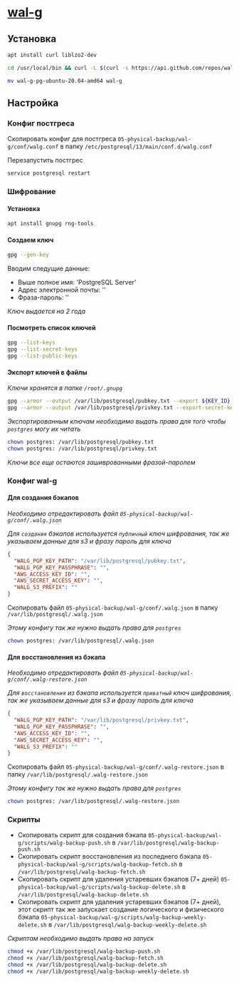 # [wal-g](https://github.com/wal-g/wal-g)

## Установка

```bash
apt install curl liblzo2-dev

cd /usr/local/bin && curl -L $(curl -s https://api.github.com/repos/wal-g/wal-g/releases/latest | grep browser_download_url | grep pg-ubuntu-20.04-amd64.tar.gz | cut -d '"' -f 4 | head -n 1) | tar xzf -

mv wal-g-pg-ubuntu-20.04-amd64 wal-g
```

## Настройка

### Конфиг постгреса

Скопировать конфиг для постгреса `05-physical-backup/wal-g/conf/walg.conf` в папку `/etc/postgresql/13/main/conf.d/walg.conf`

Перезапустить постгрес

```bash
service postgresql restart
```

### Шифрование

#### Установка

```bash
apt install gnupg rng-tools
```

#### Создаем ключ

```bash
gpg --gen-key
```

Вводим следущие данные:
* Выше полное имя: 'PostgreSQL Server'
* Адрес электронной почты: ''
* Фраза-пароль: ''

*Ключ выдается на 2 года*

#### Посмотреть список ключей

```bash
gpg --list-keys
gpg --list-secret-keys
gpg --list-public-keys
```

#### Экспорт ключей в файлы

*Ключи хранятся в папке `/root/.gnupg`*

```bash
gpg --armor --output /var/lib/postgresql/pubkey.txt --export ${KEY_ID}
gpg --armor --output /var/lib/postgresql/privkey.txt --export-secret-keys ${KEY_ID}
```

*Экспортированным ключам необходимо выдать права для того чтобы `postgres` могу их читать*

```bash
chown postgres: /var/lib/postgresql/pubkey.txt
chown postgres: /var/lib/postgresql/privkey.txt
```

*Ключи все еще остаются зашиврованными фразой-паролем*

### Конфиг wal-g

#### Для создания бэкапов

*Необходимо отредактировать файл `05-physical-backup/wal-g/conf/.walg.json`*

*Для `создания` бэкапов используется `публичный` ключ шифрования, так же указываем данные для s3 и фразу пароль для ключа*

```json
{
  "WALG_PGP_KEY_PATH": "/var/lib/postgresql/pubkey.txt",
  "WALG_PGP_KEY_PASSPHRASE": "",
  "AWS_ACCESS_KEY_ID": "",
  "AWS_SECRET_ACCESS_KEY": "",
  "WALG_S3_PREFIX": ""
}
```

Скопировать файл `05-physical-backup/wal-g/conf/.walg.json` в папку `/var/lib/postgresql/.walg.json`

*Этому конфигу так же нужно выдать права для `postgres`*

```bash
chown postgres: /var/lib/postgresql/.walg.json
```

#### Для восстановления из бэкапа

*Необходимо отредактировать файл `05-physical-backup/wal-g/conf/.walg-restore.json`*

*Для `восстановления` из бэкапа используется `приватный` ключ шифрования, так же указываем данные для s3 и фразу пароль для ключа*

```json
{
  "WALG_PGP_KEY_PATH": "/var/lib/postgresql/privkey.txt",
  "WALG_PGP_KEY_PASSPHRASE": "",
  "AWS_ACCESS_KEY_ID": "",
  "AWS_SECRET_ACCESS_KEY": "",
  "WALG_S3_PREFIX": ""
}
```

Скопировать файл `05-physical-backup/wal-g/conf/.walg-restore.json` в папку `/var/lib/postgresql/.walg-restore.json`

*Этому конфигу так же нужно выдать права для `postgres`*

```bash
chown postgres: /var/lib/postgresql/.walg-restore.json
```

### Скрипты

* Скопировать скрипт для создания бэкапа `05-physical-backup/wal-g/scripts/walg-backup-push.sh` в `/var/lib/postgresql/walg-backup-push.sh`
* Скопировать скрипт восстановления из последнего бэкапа `05-physical-backup/wal-g/scripts/walg-backup-fetch.sh` в `/var/lib/postgresql/walg-backup-fetch.sh`
* Скопировать скрипт для удаления устаревших бэкапов (7+ дней) `05-physical-backup/wal-g/scripts/walg-backup-delete.sh` в `/var/lib/postgresql/walg-backup-delete.sh`
* Скопировать скрипт для удаления устаревших бэкапов (7+ дней), этот скрипт так же запускает создание логического и физического бэкапа `05-physical-backup/wal-g/scripts/walg-backup-weekly-delete.sh` в `/var/lib/postgresql/walg-backup-weekly-delete.sh`

*Скриптам необходимо выдать права на запуск*

```bash
chmod +x /var/lib/postgresql/walg-backup-push.sh
chmod +x /var/lib/postgresql/walg-backup-fetch.sh
chmod +x /var/lib/postgresql/walg-backup-delete.sh
chmod +x /var/lib/postgresql/walg-backup-weekly-delete.sh
```
